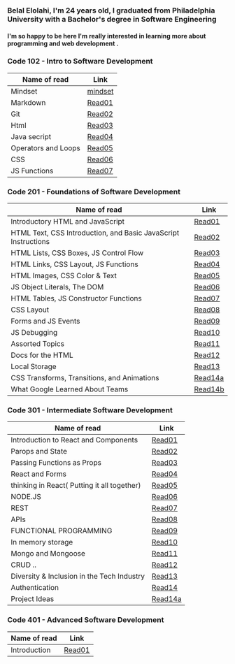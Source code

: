 ### Belal Elolahi, I'm 24 years old, I graduated from Philadelphia University with a Bachelor's degree in Software Engineering 
#### I'm so happy to be here  I'm really interested in learning more about programming and web development .



### Code 102 - Intro to Software Development

Name of read | Link
------------ | -------------
Mindset | [mindset](https://belalelolahi.github.io/Reading-Notes/Mindset)
Markdown | [Read01](https://belalelolahi.github.io/Reading-Notes/Read:01)
Git |  [Read02](https://belalelolahi.github.io/Reading-Notes/Read:02)
Html |  [Read03](https://belalelolahi.github.io/Reading-Notes/Read:03)
Java secript |  [Read04](https://belalelolahi.github.io/Reading-Notes/Read:04)
 Operators and Loops |  [Read05](https://belalelolahi.github.io/Reading-Notes/Read:05)
CSS |  [Read06](https://belalelolahi.github.io/Reading-Notes/Read:06) 
JS Functions |  [Read07](https://belalelolahi.github.io/Reading-Notes/Read:07)




### Code 201 - Foundations of Software Development

Name of read | Link
------------ | -------------
Introductory HTML and JavaScript | [Read01](https://belalelolahi.github.io/Reading-Notes/Read:1)
HTML Text, CSS Introduction, and Basic JavaScript Instructions | [Read02](https://belalelolahi.github.io/Reading-Notes/Read:2)
HTML Lists, CSS Boxes, JS Control Flow| [Read03](https://belalelolahi.github.io/Reading-Notes/Read:3)
HTML Links, CSS Layout, JS Functions | [Read04](https://belalelolahi.github.io/Reading-Notes/Read:4)
HTML Images, CSS Color & Text | [Read05](https://belalelolahi.github.io/Reading-Notes/Read:5)
JS Object Literals, The DOM | [Read06](https://belalelolahi.github.io/Reading-Notes/Read:6)
HTML Tables, JS Constructor Functions | [Read07](https://belalelolahi.github.io/Reading-Notes/Read:7)
CSS Layout | [Read08](https://belalelolahi.github.io/Reading-Notes/Read:8)
Forms and JS Events | [Read09](https://belalelolahi.github.io/Reading-Notes/Read:9)
JS Debugging | [Read10](https://belalelolahi.github.io/Reading-Notes/Read:10)
Assorted Topics | [Read11](https://belalelolahi.github.io/Reading-Notes/Read:11)
Docs for the HTML | [Read12](https://belalelolahi.github.io/Reading-Notes/Read:12)
Local Storage | [Read13](https://belalelolahi.github.io/Reading-Notes/Read:13)
CSS Transforms, Transitions, and Animations  | [Read14a](https://belalelolahi.github.io/Reading-Notes/Read:14a)
What Google Learned About Teams | [Read14b](https://belalelolahi.github.io/Reading-Notes/Read:14b)



### Code 301 - Intermediate Software Development
Name of read | Link
------------ | -------------
Introduction to React and Components | [Read01](https://belalelolahi.github.io/Reading-Notes/Read301:1)
Parops and State | [Read02](https://belalelolahi.github.io/Reading-Notes/Read301:2)
Passing Functions as Props | [Read03](https://belalelolahi.github.io/Reading-Notes/Read301:3)
React and Forms | [Read04](https://belalelolahi.github.io/Reading-Notes/Read301:4)
thinking in React( Putting it all together)| [Read05](https://belalelolahi.github.io/Reading-Notes/Read301:5)
NODE.JS | [Read06](https://belalelolahi.github.io/Reading-Notes/Read301:6)
REST | [Read07](https://belalelolahi.github.io/Reading-Notes/Read301:7)
APIs | [Read08](https://belalelolahi.github.io/Reading-Notes/Read301:8)
FUNCTIONAL PROGRAMMING| [Read09](https://belalelolahi.github.io/Reading-Notes/Read301:9)
In memory storage| [Read10](https://belalelolahi.github.io/Reading-Notes/Read301:10)
Mongo and Mongoose | [Read11](https://belalelolahi.github.io/Reading-Notes/Read301:11)
CRUD ..| [Read12](https://belalelolahi.github.io/Reading-Notes/Read301:12)
Diversity & Inclusion in the Tech Industry| [Read13](https://belalelolahi.github.io/Reading-Notes/Read301:13)
Authentication| [Read14](https://belalelolahi.github.io/Reading-Notes/Read301:14)
Project Ideas | [Read14a](https://belalelolahi.github.io/Reading-Notes/Read301:14a)

###  Code 401 - Advanced Software Development
Name of read | Link
------------ | ------------- 
Introduction | [Read01](https://belalelolahi.github.io/Reading-Notes/Read301:1)











